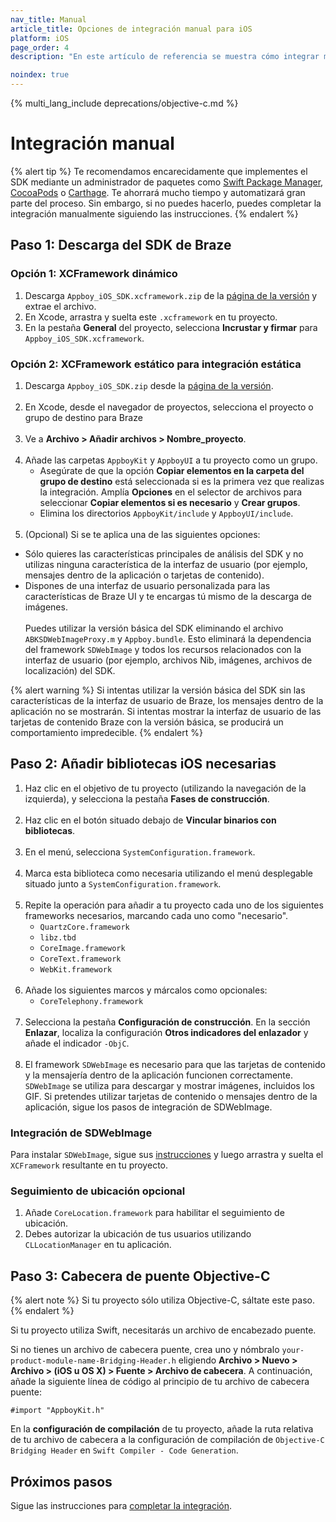 ```yaml
---
nav_title: Manual
article_title: Opciones de integración manual para iOS
platform: iOS
page_order: 4
description: "En este artículo de referencia se muestra cómo integrar manualmente el SDK de Braze para iOS."

noindex: true
---
```


{% multi_lang_include deprecations/objective-c.md %}

# Integración manual

{% alert tip %}
Te recomendamos encarecidamente que implementes el SDK mediante un administrador de paquetes como [Swift Package Manager](../swift_package_manager/), [CocoaPods](../cocoapods/) o [Carthage](../carthage_integration/). Te ahorrará mucho tiempo y automatizará gran parte del proceso. Sin embargo, si no puedes hacerlo, puedes completar la integración manualmente siguiendo las instrucciones.
{% endalert %}

## Paso 1: Descarga del SDK de Braze

### Opción 1: XCFramework dinámico

1. Descarga `Appboy_iOS_SDK.xcframework.zip` de la [página de la versión](https://github.com/appboy/appboy-ios-sdk/releases) y extrae el archivo.
2. En Xcode, arrastra y suelta este `.xcframework` en tu proyecto.
3. En la pestaña **General** del proyecto, selecciona **Incrustar y firmar** para `Appboy_iOS_SDK.xcframework`.

### Opción 2: XCFramework estático para integración estática

1. Descarga `Appboy_iOS_SDK.zip` desde la [página de la versión](https://github.com/appboy/appboy-ios-sdk/releases).<br><br>
2. En Xcode, desde el navegador de proyectos, selecciona el proyecto o grupo de destino para Braze<br><br>
3. Ve a **Archivo > Añadir archivos > Nombre_proyecto**.<br><br>
4. Añade las carpetas `AppboyKit` y `AppboyUI` a tu proyecto como un grupo.
	- Asegúrate de que la opción **Copiar elementos en la carpeta del grupo de destino** está seleccionada si es la primera vez que realizas la integración. Amplía **Opciones** en el selector de archivos para seleccionar **Copiar elementos si es necesario** y **Crear grupos**.
	- Elimina los directorios `AppboyKit/include` y `AppboyUI/include`.<br><br>
5. (Opcional) Si se te aplica una de las siguientes opciones:
  - Sólo quieres las características principales de análisis del SDK y no utilizas ninguna característica de la interfaz de usuario (por ejemplo, mensajes dentro de la aplicación o tarjetas de contenido).
  - Dispones de una interfaz de usuario personalizada para las características de Braze UI y te encargas tú mismo de la descarga de imágenes.<br><br>Puedes utilizar la versión básica del SDK eliminando el archivo `ABKSDWebImageProxy.m` y `Appboy.bundle`. Esto eliminará la dependencia del framework `SDWebImage` y todos los recursos relacionados con la interfaz de usuario (por ejemplo, archivos Nib, imágenes, archivos de localización) del SDK.

{% alert warning %}
Si intentas utilizar la versión básica del SDK sin las características de la interfaz de usuario de Braze, los mensajes dentro de la aplicación no se mostrarán. Si intentas mostrar la interfaz de usuario de las tarjetas de contenido Braze con la versión básica, se producirá un comportamiento impredecible.
{% endalert %}

## Paso 2: Añadir bibliotecas iOS necesarias

1. Haz clic en el objetivo de tu proyecto (utilizando la navegación de la izquierda), y selecciona la pestaña **Fases de construcción**.<br><br>
2. Haz clic en el botón <i class="fas fa-plus"></i> situado debajo de **Vincular binarios con bibliotecas**.<br><br>
3. En el menú, selecciona `SystemConfiguration.framework`.<br><br>
4. Marca esta biblioteca como necesaria utilizando el menú desplegable situado junto a `SystemConfiguration.framework`.<br><br>
5. Repite la operación para añadir a tu proyecto cada uno de los siguientes frameworks necesarios, marcando cada uno como "necesario".
	- `QuartzCore.framework`
	- `libz.tbd`
	- `CoreImage.framework`
	- `CoreText.framework`
	- `WebKit.framework`<br><br>
6. Añade los siguientes marcos y márcalos como opcionales:
	- `CoreTelephony.framework`<br><br>
7. Selecciona la pestaña **Configuración de construcción**. En la sección **Enlazar**, localiza la configuración **Otros indicadores del enlazador** y añade el indicador `-ObjC`.<br><br>
8. El framework `SDWebImage` es necesario para que las tarjetas de contenido y la mensajería dentro de la aplicación funcionen correctamente. `SDWebImage` se utiliza para descargar y mostrar imágenes, incluidos los GIF. Si pretendes utilizar tarjetas de contenido o mensajes dentro de la aplicación, sigue los pasos de integración de SDWebImage.

### Integración de SDWebImage

Para instalar `SDWebImage`, sigue sus [instrucciones](https://github.com/SDWebImage/SDWebImage/wiki/Installation-Guide#build-sdwebimage-as-xcframework) y luego arrastra y suelta el `XCFramework` resultante en tu proyecto.

### Seguimiento de ubicación opcional

1. Añade `CoreLocation.framework` para habilitar el seguimiento de ubicación.
2. Debes autorizar la ubicación de tus usuarios utilizando `CLLocationManager` en tu aplicación.

## Paso 3: Cabecera de puente Objective-C

{% alert note %}
Si tu proyecto sólo utiliza Objective-C, sáltate este paso.
{% endalert %}

Si tu proyecto utiliza Swift, necesitarás un archivo de encabezado puente.

Si no tienes un archivo de cabecera puente, crea uno y nómbralo `your-product-module-name-Bridging-Header.h` eligiendo **Archivo > Nuevo > Archivo > (iOS u OS X) > Fuente > Archivo de cabecera**. A continuación, añade la siguiente línea de código al principio de tu archivo de cabecera puente:
```
#import "AppboyKit.h"
```

En la **configuración de compilación** de tu proyecto, añade la ruta relativa de tu archivo de cabecera a la configuración de compilación de `Objective-C Bridging Header` en `Swift Compiler - Code Generation`.

## Próximos pasos

Sigue las instrucciones para [completar la integración]({{site.baseurl}}/developer_guide/platform_integration_guides/ios/initial_sdk_setup/completing_integration/).
